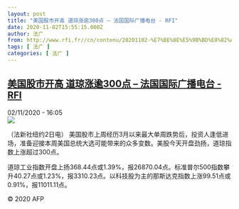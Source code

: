 ```yaml
---
layout: post
title: "美国股市开高 道琼涨逾300点 – 法国国际广播电台 - RFI"
date: 2020-11-02T15:55:15.000Z
author: 法广
from: http://www.rfi.fr//cn/contenu/20201102-%E7%BE%8E%E5%9B%BD%E8%82%A1%E5%B8%82%E5%BC%80%E9%AB%98-%E9%81%93%E7%90%BC%E6%B6%A8%E9%80%BE300%E7%82%B9
tags: [ 法广 ]
categories: [ 法广 ]
---
```

<!--1604332515000-->
[美国股市开高 道琼涨逾300点 – 法国国际广播电台 - RFI](http://www.rfi.fr//cn/contenu/20201102-%E7%BE%8E%E5%9B%BD%E8%82%A1%E5%B8%82%E5%BC%80%E9%AB%98-%E9%81%93%E7%90%BC%E6%B6%A8%E9%80%BE300%E7%82%B9)
------

<div>
<div>02/11/2020 - 16:05</div><img src="https://s.rfi.fr/media/display/dad72656-1d21-11eb-a281-005056bff430/w:310/p:16x9/eco0006b.201102230502.jpg"><div class="t-content__body u-clearfix">            <p>（法新社纽约2日电）    美国股市上周经历3月以来最大单周跌势后，投资人逢低进场，准备迎接本周美国总统大选可能带来的众多变数。美股今天开盘劲扬，道琼指数上涨超过300点。</p><p>    道琼工业指数开盘上扬368.44点或1.39%，报26870.04点。标准普尔500指数攀升40.27点或1.23%，报3310.23点。以科技股为主的那斯达克指数上涨99.51点或0.91%，报11011.11点。</p>            <p class="t-copyright">© 2020 AFP</p>        </div>
</div>
